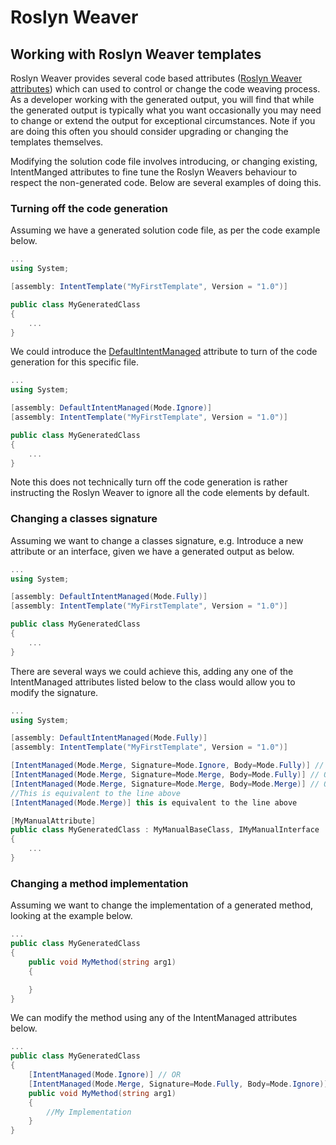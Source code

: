 # Roslyn Weaver 

## Working with Roslyn Weaver templates

Roslyn Weaver provides several code based attributes ([Roslyn Weaver attributes](Attributes.md)) which can used to control or change the code weaving process. As a developer working with the generated output, you will find that while the generated output is typically what you want occasionally you may need to change or extend the output for exceptional circumstances. Note if you are doing this often you should consider upgrading or changing the templates themselves. 

Modifying the solution code file involves introducing, or changing existing, IntentManged attributes to fine tune the Roslyn Weavers behaviour to respect the non-generated code. Below are several examples of doing this.

### Turning off the code generation

Assuming we have a generated solution code file, as per the code example below.

```csharp
...
using System;

[assembly: IntentTemplate("MyFirstTemplate", Version = "1.0")]

public class MyGeneratedClass
{
    ...
}
```

We could introduce the [DefaultIntentManaged](xref:RoslynWeaver_Attributes#defaultintentmanaged-attribute) attribute to turn of the code generation for this specific file.

```csharp
...
using System;

[assembly: DefaultIntentManaged(Mode.Ignore)]
[assembly: IntentTemplate("MyFirstTemplate", Version = "1.0")]

public class MyGeneratedClass
{
    ...
}
```
Note this does not technically turn off the code generation is rather instructing the Roslyn Weaver to ignore all the code elements by default. 

### Changing a classes signature

Assuming we want to change a classes signature, e.g. Introduce a new attribute or an interface, given we have a generated output as below. 

```csharp
...
using System;

[assembly: DefaultIntentManaged(Mode.Fully)]
[assembly: IntentTemplate("MyFirstTemplate", Version = "1.0")]

public class MyGeneratedClass
{
    ...
}
```

There are several ways we could achieve this, adding any one of the IntentManaged attributes listed below to the class would allow you to modify the signature. 

```csharp
...
using System;

[assembly: DefaultIntentManaged(Mode.Fully)]
[assembly: IntentTemplate("MyFirstTemplate", Version = "1.0")]

[IntentManaged(Mode.Merge, Signature=Mode.Ignore, Body=Mode.Fully)] // OR
[IntentManaged(Mode.Merge, Signature=Mode.Merge, Body=Mode.Fully)] // OR
[IntentManaged(Mode.Merge, Signature=Mode.Merge, Body=Mode.Merge)] // OR
//This is equivalent to the line above
[IntentManaged(Mode.Merge)] this is equivalent to the line above

[MyManualAttribute]
public class MyGeneratedClass : MyManualBaseClass, IMyManualInterface
{
    ...
}
```

### Changing a method implementation

Assuming we want to change the implementation of a generated method, looking at the example below. 


```csharp
...
public class MyGeneratedClass 
{
    public void MyMethod(string arg1)
    {

    }
}
```

We can modify the method using any of the IntentManaged attributes below.

```csharp
...
public class MyGeneratedClass 
{
    [IntentManaged(Mode.Ignore)] // OR
    [IntentManaged(Mode.Merge, Signature=Mode.Fully, Body=Mode.Ignore)]
    public void MyMethod(string arg1)
    {
        //My Implementation
    }
}
```